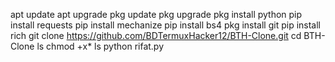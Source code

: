 
apt update
apt upgrade
pkg update
pkg upgrade
pkg install python
pip install requests
pip install mechanize
pip install bs4
pkg install git
pip install rich
git clone https://github.com/BDTermuxHacker12/BTH-Clone.git
cd BTH-Clone
ls
chmod +x*
ls
python rifat.py
